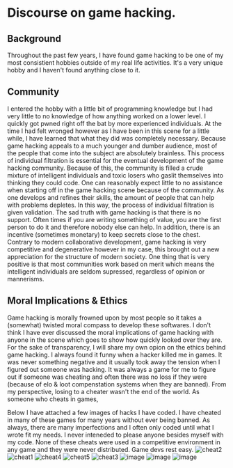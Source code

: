 # Discourse on game hacking.

## Background

Throughout the past few years, I have found game hacking to be one of my most consistient hobbies outside of my real life activities. It's a very unique hobby and I haven't found anything close to it.

## Community

I entered the hobby with a little bit of programming knowledge but I had very little to no knowledge of how anything worked on a lower level. I quickly got pwned right off the bat by more experienced individuals. At the time I had felt wronged however as I have been in this scene for a little while, I have learned that what they did was completely necessary. Because game hacking appeals to a much younger and dumber audience, most of the people that come into the subject are absolutely brainless. This process of individual filtration is essential for the eventual development of the game hacking community. Because of this, the community is filled a crude mixture of intelligent individuals and toxic losers who gaslit themselves into thinking they could code. One can reasonably expect little to no assistance when starting off in the game hacking scene because of the community. As one develops and refines their skills, the amount of people that can help with problems depletes. In this way, the process of individual filtration is given validation. The sad truth with game hacking is that there is no support. Often times if you are writing something of value, you are the first person to do it and therefore nobody else can help. In addition, there is an incentive (sometimes monetary) to keep secrets close to the chest. Contrary to modern collaborative development, game hacking is very competitive and degenerative however in my case, this brought out a new appreciation for the structure of modern society. One thing that is very positive is that most communities work based on merit which means the intelligent individuals are seldom supressed, regardless of opinion or mannerisms.

## Moral Implications & Ethics
Game hacking is morally frowned upon by most people so it takes a (somewhat) twisted moral compass to develop these softwares. I don't think I have ever discussed the moral implications of game hacking with anyone in the scene which goes to show how quickly looked over they are. For the sake of transparency, I will share my own opion on the ethics behind game hacking. I always found it funny when a hacker killed me in games. It was never something negative and it usually took away the tension when I figured out someone was hacking. It was always a game for me to figure out if someone was cheating and often there was no loss if they were (because of elo & loot compenstation systems when they are banned). From my perspective, losing to a cheater wasn't the end of the world. As someone who cheats in games, 



Below I have attached a few images of hacks I have coded. I have cheated in many of these games for many years without ever being banned. As always, there are many imperfections and I often only coded until what I wrote fit my needs. I never inteneded to please anyone besides myself with my code. None of these cheats were used in a competitive environment in any game and they were never distributed. Game devs rest easy.
![cheat2](https://user-images.githubusercontent.com/88007716/231962239-45f1846f-c489-4b9e-a441-58210710624e.png)
![cheat1](https://user-images.githubusercontent.com/88007716/231962240-a201e2e4-af49-4e82-9653-4d587a3dc9f5.png)
![cheat4](https://user-images.githubusercontent.com/88007716/231962241-e6b3312f-86b1-4530-91c5-9a2be89fc9ee.png)
![cheat5](https://user-images.githubusercontent.com/88007716/231962242-a72636bb-73f1-4175-b2fb-ef1ea58c2afa.png)
![cheat3](https://user-images.githubusercontent.com/88007716/231962243-77ab7685-019b-4247-a14a-de1d37dfaac4.png)
![image](https://user-images.githubusercontent.com/88007716/231962298-8b115dff-d0b9-45d9-98e7-76ac1164e21f.png)
![image](https://user-images.githubusercontent.com/88007716/231963043-dd94bba7-8220-47a7-a343-fe1fb451e063.png)
![image](https://user-images.githubusercontent.com/88007716/231963104-bb28a4d9-0796-452d-b2cf-dcf4a78f7761.png)
